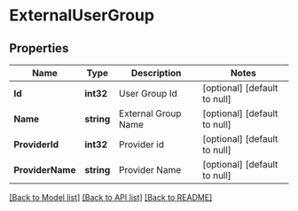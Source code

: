 # ExternalUserGroup

## Properties
Name | Type | Description | Notes
------------ | ------------- | ------------- | -------------
**Id** | **int32** | User Group Id | [optional] [default to null]
**Name** | **string** | External Group Name | [optional] [default to null]
**ProviderId** | **int32** | Provider id | [optional] [default to null]
**ProviderName** | **string** | Provider Name | [optional] [default to null]

[[Back to Model list]](../README.md#documentation-for-models) [[Back to API list]](../README.md#documentation-for-api-endpoints) [[Back to README]](../README.md)

